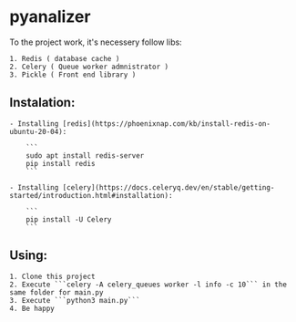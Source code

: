 # pyanalizer
To the project work, it's necessery follow libs:

    1. Redis ( database cache )
    2. Celery ( Queue worker admnistrator )
    3. Pickle ( Front end library )
    
## Instalation:

    - Installing [redis](https://phoenixnap.com/kb/install-redis-on-ubuntu-20-04):
    
        ```
        sudo apt install redis-server
        pip install redis
        ```
        
    - Installing [celery](https://docs.celeryq.dev/en/stable/getting-started/introduction.html#installation):
    
        ```
        pip install -U Celery
        ```
        
## Using:

    1. Clone this project
    2. Execute ```celery -A celery_queues worker -l info -c 10``` in the same folder for main.py
    3. Execute ```python3 main.py```
    4. Be happy
